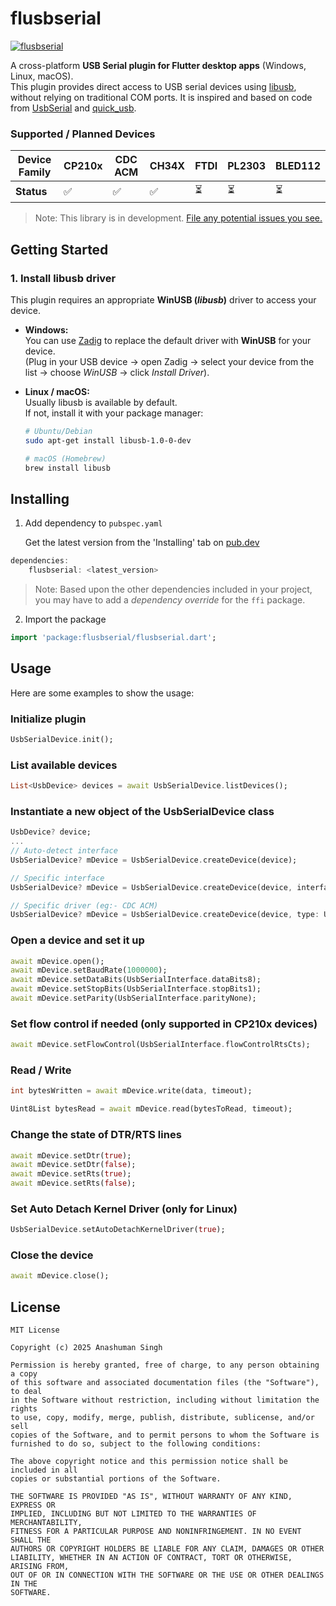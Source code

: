 # flusbserial
[![flusbserial](https://img.shields.io/pub/v/flusbserial?label=flusbserial)](https://pub.dev/packages/flusbserial)

A cross-platform **USB Serial plugin for Flutter desktop apps** (Windows, Linux, macOS).  
This plugin provides direct access to USB serial devices using [libusb](https://libusb.info), without relying on traditional COM ports.
It is inspired and based on code from [UsbSerial](https://github.com/felHR85/UsbSerial) and [quick_usb](https://github.com/woodemi/quick.flutter/tree/master/packages/quick_usb).

### Supported / Planned Devices
| Device Family | CP210x | CDC ACM | CH34X | FTDI | PL2303 | BLED112 |
| ------------- | --------- | --------- | --------- | --------- | --------- | --------- |
| **Status**    | ✅ | ✅ | ✅ | ⏳ | ⏳ | ⏳ |

>Note: This library is in development. [File any potential issues you see.](https://github.com/AsCress/flusbserial/issues)

## Getting Started

### 1. Install libusb driver
This plugin requires an appropriate **WinUSB (_libusb_)** driver to access your device.

- **Windows:**  
  You can use [Zadig](https://zadig.akeo.ie/) to replace the default driver with **WinUSB** for your device.  
  (Plug in your USB device → open Zadig → select your device from the list → choose *WinUSB* → click *Install Driver*).

- **Linux / macOS:**  
  Usually libusb is available by default.  
  If not, install it with your package manager:  

  ```bash
  # Ubuntu/Debian
  sudo apt-get install libusb-1.0-0-dev

  # macOS (Homebrew)
  brew install libusb
## Installing

1.  Add dependency to `pubspec.yaml`

    Get the latest version from the 'Installing' tab on [pub.dev](https://pub.dev/packages/flusbserial/install)
    
```dart
dependencies:
    flusbserial: <latest_version>
```
>Note: Based upon the other dependencies included in your project, you may have to add a _dependency override_ for the `ffi` package.

2.  Import the package
```dart
import 'package:flusbserial/flusbserial.dart';
```
## Usage
Here are some examples to show the usage:

### Initialize plugin
```dart
UsbSerialDevice.init();
```

### List available devices
```dart
List<UsbDevice> devices = await UsbSerialDevice.listDevices();
```

### Instantiate a new object of the UsbSerialDevice class
```dart
UsbDevice? device;
...
// Auto-detect interface
UsbSerialDevice? mDevice = UsbSerialDevice.createDevice(device);

// Specific interface
UsbSerialDevice? mDevice = UsbSerialDevice.createDevice(device, interfaceId: 0);

// Specific driver (eg:- CDC ACM)
UsbSerialDevice? mDevice = UsbSerialDevice.createDevice(device, type: UsbSerialDevice.cdc);
```

### Open a device and set it up
```dart
await mDevice.open();
await mDevice.setBaudRate(1000000);
await mDevice.setDataBits(UsbSerialInterface.dataBits8);
await mDevice.setStopBits(UsbSerialInterface.stopBits1);
await mDevice.setParity(UsbSerialInterface.parityNone);
```

### Set flow control if needed (only supported in CP210x devices)
```dart
await mDevice.setFlowControl(UsbSerialInterface.flowControlRtsCts);
```

### Read / Write
```dart
int bytesWritten = await mDevice.write(data, timeout);

Uint8List bytesRead = await mDevice.read(bytesToRead, timeout);
```

### Change the state of DTR/RTS lines
```dart
await mDevice.setDtr(true);
await mDevice.setDtr(false);
await mDevice.setRts(true);
await mDevice.setRts(false);
```

### Set Auto Detach Kernel Driver (only for Linux)
```dart
UsbSerialDevice.setAutoDetachKernelDriver(true);
```

### Close the device
```dart
await mDevice.close();
```

## License
```
MIT License

Copyright (c) 2025 Anashuman Singh

Permission is hereby granted, free of charge, to any person obtaining a copy
of this software and associated documentation files (the "Software"), to deal
in the Software without restriction, including without limitation the rights
to use, copy, modify, merge, publish, distribute, sublicense, and/or sell
copies of the Software, and to permit persons to whom the Software is
furnished to do so, subject to the following conditions:

The above copyright notice and this permission notice shall be included in all
copies or substantial portions of the Software.

THE SOFTWARE IS PROVIDED "AS IS", WITHOUT WARRANTY OF ANY KIND, EXPRESS OR
IMPLIED, INCLUDING BUT NOT LIMITED TO THE WARRANTIES OF MERCHANTABILITY,
FITNESS FOR A PARTICULAR PURPOSE AND NONINFRINGEMENT. IN NO EVENT SHALL THE
AUTHORS OR COPYRIGHT HOLDERS BE LIABLE FOR ANY CLAIM, DAMAGES OR OTHER
LIABILITY, WHETHER IN AN ACTION OF CONTRACT, TORT OR OTHERWISE, ARISING FROM,
OUT OF OR IN CONNECTION WITH THE SOFTWARE OR THE USE OR OTHER DEALINGS IN THE
SOFTWARE.
```